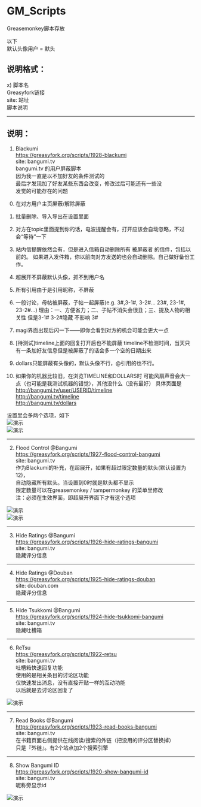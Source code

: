 GM_Scripts
==========

Greasemonkey脚本存放

以下    
默认头像用户 = 默头    


说明格式：
-----------------------------------------------------------
x) 脚本名    
Greasyfork链接    
site: 站址    
脚本说明    


***********************************************************

说明：
-----------------------------------------------------------
1) Blackumi    
https://greasyfork.org/scripts/1928-blackumi    
site: bangumi.tv    
bangumi.tv 的用户屏蔽脚本    
因为我一直是以不加好友的条件测试的    
最后才发现加了好友某些东西会改变，修改过后可能还有一些没    
发觉的可能存在的问题    

0.  在对方用户主页屏蔽/解除屏蔽

1.  批量删除、导入导出在设置里面

2.  对方在topic里面提到你的话，电波提醒会有，打开应该会自动忽略，不过会“等待”一下

3.  站内信提醒依然会有，但是进入信箱自动删除所有 被屏蔽者 的信件，包括以前的。
    如果进入发件箱，你以前向对方发送的也会自动删除。自己做好备份工作。

4.  超展开不屏蔽默认头像，抓不到用户名

5.  所有引用由于是引用昵称，不屏蔽

6.  一般讨论，母帖被屏蔽，子帖一起屏蔽(e.g. 3#,3-1#, 3-2#…  23#, 23-1#, 23-2#…)
    理由：一、方便省力；二、子帖不消失会很丑；三、提及人物的相关性
    但是3-1# 3-2#隐藏 不影响 3#

7.  magi界面出现后闪一下——即你会看到对方的机会可能会更大一点

8.  [待测试]timeline上面的回复打开后也不能屏蔽
    timeline不检测时间，当天只有一条加好友信息但是被屏蔽了的话会多一个空的日期出来

9.  dollars只能屏蔽有头像的，默认头像不行，@引用的也不行。

10. 如果你的机器比较旧，在浏览TIMELINE和DOLLARS时
    可能风扇声音会大一点（也可能是我测试机器的错觉），其他没什么（没有最好）
    具体页面是    
    http://bangumi.tv/user/USERID/timeline    
    http://bangumi.tv/timeline    
    http://bangumi.tv/dollars    

设置里会多两个选项，如下    
![演示](http://i.imgur.com/NAxLFZc.png)    
![演示](http://i.imgur.com/jBBdYxJ.png)    

***********************************************************

2) Flood Control @Bangumi    
https://greasyfork.org/scripts/1927-flood-control-bangumi    
site: bangumi.tv    
作为Blackumi的补充，在超展开，如果有超过限定数量的默头(默认设置为12)，    
自动隐藏所有默头。当设置到0时就是默头都不显示    
限定数量可以在greasemonkey / tampermonkey 的菜单里修改    
注：必须在生效界面，即超展开界面下才有这个选项    

![演示](http://i.imgur.com/5Sc90ht.png)    
![演示](http://i.imgur.com/FrOI1v4.png)    

***********************************************************

3) Hide Ratings @Bangumi    
https://greasyfork.org/scripts/1926-hide-ratings-bangumi    
site: bangumi.tv    
隐藏评分信息    

***********************************************************

4) Hide Ratings @Douban    
https://greasyfork.org/scripts/1925-hide-ratings-douban    
site: douban.com    
隐藏评分信息    

***********************************************************

5) Hide Tsukkomi @Bangumi    
https://greasyfork.org/scripts/1924-hide-tsukkomi-bangumi    
site: bangumi.tv    
隐藏吐槽箱    

***********************************************************

6) ReTsu    
https://greasyfork.org/scripts/1922-retsu    
site: bangumi.tv    
吐槽箱快速回复功能    
使用的是相关条目的讨论区功能    
仅快速发出消息，没有直接开贴一样的互动功能    
以后就是去讨论区回复了    

![演示](http://i.imgur.com/oVi7OQH.png)    

***********************************************************

7) Read Books @Bangumi    
https://greasyfork.org/scripts/1923-read-books-bangumi    
site: bangumi.tv    
在书籍页面右侧提供在线阅读/搜索的外链（把没用的评分区替换掉）    
只是『外链』。有2个站点加2个搜索引擎    

***********************************************************

8) Show Bangumi ID    
https://greasyfork.org/scripts/1920-show-bangumi-id    
site: bangumi.tv    
昵称旁显示id    

![演示](http://i.imgur.com/pyS9A.png)    